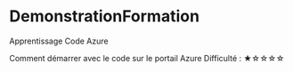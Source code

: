 # DemonstrationFormation
Apprentissage Code Azure

Comment démarrer avec le code sur le portail Azure
Difficulté : ★☆☆☆☆